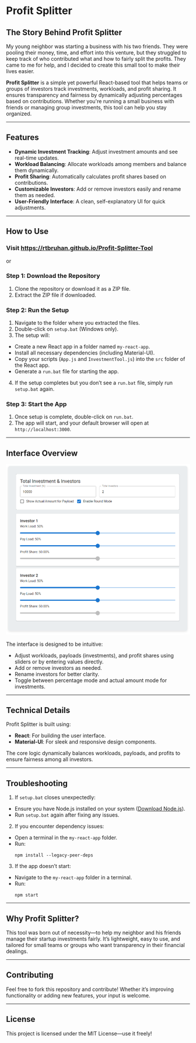 # **Profit Splitter**

## **The Story Behind Profit Splitter**
My young neighbor was starting a business with his two friends. They were pooling their money, time, and effort into this venture, but they struggled to keep track of who contributed what and how to fairly split the profits. They came to me for help, and I decided to create this small tool to make their lives easier.

**Profit Splitter** is a simple yet powerful React-based tool that helps teams or groups of investors track investments, workloads, and profit sharing. It ensures transparency and fairness by dynamically adjusting percentages based on contributions. Whether you're running a small business with friends or managing group investments, this tool can help you stay organized.

---

## **Features**
- **Dynamic Investment Tracking**: Adjust investment amounts and see real-time updates.
- **Workload Balancing**: Allocate workloads among members and balance them dynamically.
- **Profit Sharing**: Automatically calculates profit shares based on contributions.
- **Customizable Investors**: Add or remove investors easily and rename them as needed.
- **User-Friendly Interface**: A clean, self-explanatory UI for quick adjustments.

---

## **How to Use**

### Visit https://rtbruhan.github.io/Profit-Splitter-Tool
or 
### **Step 1: Download the Repository**
1. Clone the repository or download it as a ZIP file.
2. Extract the ZIP file if downloaded.

### **Step 2: Run the Setup**
1. Navigate to the folder where you extracted the files.
2. Double-click on `setup.bat` (Windows only).
3. The setup will:
- Create a new React app in a folder named `my-react-app`.
- Install all necessary dependencies (including Material-UI).
- Copy your scripts (`App.js` and `InvestmentTool.js`) into the `src` folder of the React app.
- Generate a `run.bat` file for starting the app.

4. If the setup completes but you don’t see a `run.bat` file, simply run `setup.bat` again.

### **Step 3: Start the App**
1. Once setup is complete, double-click on `run.bat`.
2. The app will start, and your default browser will open at `http://localhost:3000`.

---

## **Interface Overview**

![image alt](https://github.com/RTBRuhan/Profit-Splitter-Tool/blob/main/Screenshot%20Profit%20Splitter.png?raw=true)

The interface is designed to be intuitive:
- Adjust workloads, payloads (investments), and profit shares using sliders or by entering values directly.
- Add or remove investors as needed.
- Rename investors for better clarity.
- Toggle between percentage mode and actual amount mode for investments.

---

## **Technical Details**
Profit Splitter is built using:
- **React**: For building the user interface.
- **Material-UI**: For sleek and responsive design components.

The core logic dynamically balances workloads, payloads, and profits to ensure fairness among all investors.

---

## **Troubleshooting**
1. If `setup.bat` closes unexpectedly:
- Ensure you have Node.js installed on your system ([Download Node.js](https://nodejs.org/)).
- Run `setup.bat` again after fixing any issues.

2. If you encounter dependency issues:
- Open a terminal in the `my-react-app` folder.
- Run:
  ```
  npm install --legacy-peer-deps
  ```

3. If the app doesn’t start:
- Navigate to the `my-react-app` folder in a terminal.
- Run:
  ```
  npm start
  ```

---

## **Why Profit Splitter?**
This tool was born out of necessity—to help my neighbor and his friends manage their startup investments fairly. It’s lightweight, easy to use, and tailored for small teams or groups who want transparency in their financial dealings.

---

## **Contributing**
Feel free to fork this repository and contribute! Whether it’s improving functionality or adding new features, your input is welcome.

---

## **License**
This project is licensed under the MIT License—use it freely!
